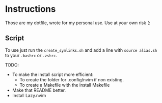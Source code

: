 # Instructions
Those are my dotfile, wrote for my personal use. Use at your own risk (:

## Script
To use just run the `create_symlinks.sh` and add a line with `source alias.sh` to your `.bashrc` or `.zshrc`.

TODO:
- To make the install script more efficient:
    - To create the folder for .config/nvim if non existing.
    - To create a Makefile with the install Makefile
- Make that README better.
- Install Lazy.nvim

